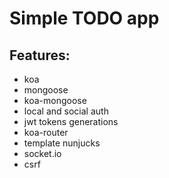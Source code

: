 # Simple TODO app
## Features:
- koa
- mongoose
- koa-mongoose
- local and social auth
- jwt tokens generations
- koa-router
- template nunjucks
- socket.io
- csrf